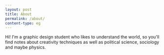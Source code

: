```yaml
---
layout: post
title: About
permalink: /about/
content-type: eg
---
```


Hi! I'm a graphic design student who likes to understand the world, so you'll find notes about creativity techniques as well as political science, sociology and maybe physics.
